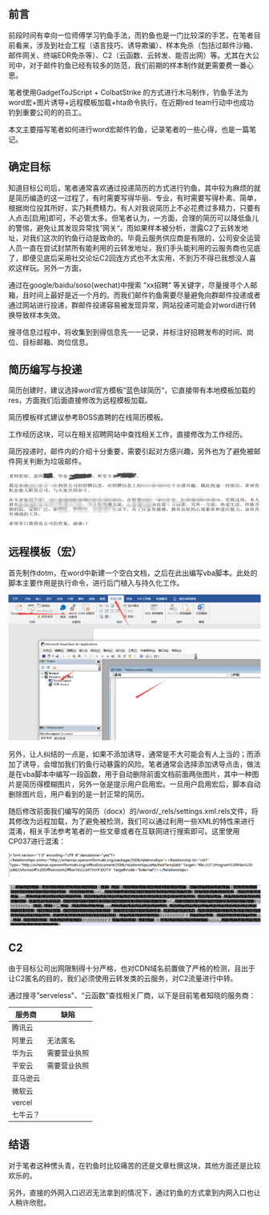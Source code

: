 ## 前言

前段时间有幸向一位师傅学习钓鱼手法，而钓鱼也是一门比较深的手艺，在笔者目前看来，涉及到社会工程（语言技巧、诱导欺骗）、样本免杀（包括过邮件沙箱、邮件网关、终端EDR免杀等）、C2（云函数、云转发、能否出网）等。尤其在大公司中，对于邮件钓鱼已经有较多的防范，我们前期的样本制作就更需要费一番心思。

笔者使用GadgetToJScript + ColbatStrike 的方式进行木马制作，钓鱼手法为word宏+图片诱导+远程模板加载+hta命令执行，在近期red team行动中也成功钓到重要公司的的员工。 

本文主要描写笔者如何进行word宏邮件钓鱼，记录笔者的一些心得，也是一篇笔记。

## 确定目标

知道目标公司后，笔者通常喜欢通过投递简历的方式进行钓鱼，其中较为麻烦的就是简历编造的这一过程了，有时需要写得华丽、专业，有时需要写得朴素、简单，根据岗位投其所好，实乃耗费精力。有人对我说简历上不必花费过多精力，只要有人点击[启用]即可，不必管太多。但笔者认为，一方面，合理的简历可以降低鱼儿的警惕，避免让其发现异常找”网关“，而如果样本被分析，泄露C2了云转发地址，对我们这次的钓鱼行动是致命的。毕竟云服务供应商是有限的，公司安全运营人员一直在尝试封禁所有能利用的云转发地址，我们手头能利用的云服务商也见底了，即便见底后采用社交论坛C2回连方式也不太实用，不到万不得已我想没人喜欢这样玩。另外一方面，

通过在google/baidu/soso(wechat)中搜索 ”xx招聘“ 等关键字，尽量搜寻个人邮箱，且时间上最好是近一个月的。而我们邮件钓鱼需要尽量避免向群邮件投递或者通过网站进行投递，群邮件投递容易被发现异常，网站投递可能会对word进行转换导致样本失效。

搜寻信息过程中，将收集到到得信息先一一记录，并标注好招聘发布的时间、岗位、目标邮箱、岗位信息。

## 简历编写与投递

简历创建时，建议选择word官方模板”蓝色球简历“，它直接带有本地模板加载的res，方面我们后面直接修改为远程模板加载。

简历模板样式建议参考BOSS直聘的在线简历模板。

工作经历这块，可以在相关招聘网站中查找相关工作，直接修改为工作经历。

简历投递时，邮件内的介绍十分重要，需要引起对方感兴趣，另外也为了避免被邮件网关判断为垃圾邮件。

![](word宏邮件钓鱼-远程加载模板/4.png)

## 远程模板（宏）

首先制作dotm，在word中新建一个空白文档，之后在此出编写vba脚本。此处的脚本主要作用是执行命令，进行后门植入与持久化工作。

![](word宏邮件钓鱼-远程加载模板/1.png)

另外，让人纠结的一点是，如果不添加诱导，通常是不大可能会有人上当的；而添加了诱导，会增加我们钓鱼行动暴露的风险。笔者通常会选择添加诱导点击，做法是在vba脚本中编写一段函数，用于自动删除前面文档前面两张图片，其中一种图片是简历得模糊图片，另外一张是提示用户启用宏。一旦用户启用宏后，脚本自动删除图片后，用户看到的是一封正常的简历。

随后修改前面我们编写的简历（docx）的/word/_rels/settings.xml.rels文件，将其修改为远程加载，为了避免被检测，我们可以通过利用一些XML的特性来进行混淆，相关手法参考笔者的一些文章或者在互联网进行搜索即可。这里使用CP037进行混淆：

![](word宏邮件钓鱼-远程加载模板/3.png)

![](word宏邮件钓鱼-远程加载模板/2.png)

## C2

由于目标公司出网限制得十分严格，也对CDN域名前置做了严格的检测，且出于让C2匿名的目的，我们必须使用云转发类的云服务，对C2流量进行中转。

通过搜寻”serveless"、“云函数”查找相关厂商，以下是目前笔者知晓的服务商：

| 服务商   | 缺陷         |
| -------- | ------------ |
| 腾讯云   |              |
| 阿里云   | 无法匿名     |
| 华为云   | 需要营业执照 |
| 平安云   | 需要营业执照 |
| 亚马逊云 |              |
| 微软云   |              |
| vercel   |              |
| 七牛云？ |              |

## 结语

对于笔者这种愣头青，在钓鱼时比较痛苦的还是文章杜撰这块，其他方面还是比较欢乐的。

另外，直接的外网入口迟迟无法拿到的情况下，通过钓鱼的方式拿到内网入口也让人稍许欣慰。